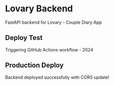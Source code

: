 # Lovary Backend

FastAPI backend for Lovary - Couple Diary App

## Deploy Test
Triggering GitHub Actions workflow - 2024

## Production Deploy
Backend deployed successfully with CORS update!